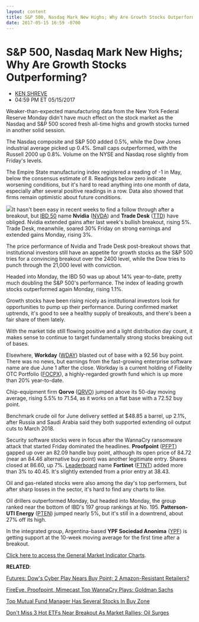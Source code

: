 ```yaml
---
layout: content
title: S&P 500, Nasdaq Mark New Highs; Why Are Growth Stocks Outperforming?
date: 2017-05-15 16:59 -0700
---
```



S&P 500, Nasdaq Mark New Highs; Why Are Growth Stocks Outperforming?
=====================================================================




* [KEN SHREVE](https://www.investors.com/author/shrevek/ "Posts by KEN SHREVE")
* 04:59 PM ET 05/15/2017






 Weaker-than-expected manufacturing data from the New York Federal Reserve Monday didn't have much effect on the stock market as the Nasdaq and S&P 500 scored fresh all-time highs and growth stocks turned in another solid session.


The Nasdaq composite and S&P 500 added 0.5%, while the Dow Jones industrial average picked up 0.4%. Small caps outperformed, with the Russell 2000 up 0.8%. Volume on the NYSE and Nasdaq rose slightly from Friday's levels.


The Empire State manufacturing index registered a reading of -1 in May, below the consensus estimate of 8. Readings below zero indicate worsening conditions, but it's hard to read anything into one month of data, especially after several positive readings in a row. Data also showed that firms remain optimistic about future conditions.


![](https://www.investors.com/wp-content/uploads/2017/05/MP051517-177x300.png)It hasn't been easy in recent weeks to find a follow through after a breakout, but [IBD 50](https://www.investors.com/stock-lists/ibd-50/ibd-50-performance/) name **Nvidia** ([NVDA](https://research.investors.com/quote.aspx?symbol=NVDA)) and **Trade Desk** ([TTD](https://research.investors.com/quote.aspx?symbol=TTD)) have obliged. Nvidia extended gains after last week's bullish breakout, rising 5%. Trade Desk, meanwhile, soared 30% Friday on strong earnings and extended gains Monday, rising 3%.


The price performance of Nvidia and Trade Desk post-breakout shows that institutional investors still have an appetite for growth stocks as the S&P 500 tries for a convincing breakout over the 2400 level, while the Dow tries to punch through the 21,000 level with conviction.


Headed into Monday, the IBD 50 was up about 14% year-to-date, pretty much doubling the S&P 500's performance. The index of leading growth stocks outperformed again Monday, rising 1.1%.


Growth stocks have been rising nicely as institutional investors look for opportunities to pump up their performance. During confirmed market uptrends, it's good to see a healthy supply of breakouts, and there's been a fair share of them lately.


With the market tide still flowing positive and a light distribution day count, it makes sense to continue to target fundamentally strong stocks breaking out of bases.


Elsewhere, **Workday** ([WDAY](https://research.investors.com/quote.aspx?symbol=WDAY)) blasted out of base with a 92.56 buy point. There was no news, but earnings from the fast-growing enterprise software name are due June 1 after the close. Workday is a current holding of Fidelity OTC Portfolio ([FOCPX](https://research.investors.com/quote.aspx?symbol=FOCPX)), a highly-regarded growth fund which is up more than 20% year-to-date.


Chip-equipment firm **Qorvo** ([QRVO](https://research.investors.com/quote.aspx?symbol=QRVO)) jumped above its 50-day moving average, rising 5.5% to 71.54, as it works on a flat base with a 72.52 buy point.


Benchmark crude oil for June delivery settled at $48.85 a barrel, up 2.1%, after Russia and Saudi Arabia said they both supported extending oil output cuts to March 2018.


Security software stocks were in focus after the WannaCry ransomware attack that started Friday dominated the headlines. **Proofpoint** ([PFPT](https://research.investors.com/quote.aspx?symbol=PFPT)) gapped up over an 82.09 handle buy point, although its open price of 84.72 (near an 84.46 alternative buy point) was another legitimate entry. Shares closed at 86.60, up 7%. [Leaderboard](https://www.investors.com/leaderboard) name **Fortinet** ([FTNT](https://research.investors.com/quote.aspx?symbol=FTNT)) added more than 3% to 40.45. It's slightly extended from a prior entry at 38.43.


Oil and gas-related stocks were also among the day's top performers, but after sharp losses in the sector, it's hard to find any charts to like.


Oil drillers outperformed Monday, but headed into Monday, the group ranked near the bottom of IBD's 197 group rankings at No. 195. **Patterson-UTI Energy** ([PTEN](https://research.investors.com/quote.aspx?symbol=PTEN)) jumped nearly 5%, but it's still in a downtrend, about 27% off its high.


In the integrated group, Argentina-based **YPF Sociedad Anonima** ([YPF](https://research.investors.com/quote.aspx?symbol=YPF)) is getting support at the 10-week moving average for the first time after a breakout.


[Click here to access the General Market Indicator Charts](https://www.investors.com/wp-content/uploads/2017/05/IBD1505153225GMI.pdf).


**RELATED**:


[Futures: Dow's Cyber Play Nears Buy Point; 2 Amazon-Resistant Retailers?](https://www.investors.com/market-trend/stock-market-today/stock-futures-steady-dows-cybersecurity-play-near-a-buy-point-before-earnings/)


[FireEye, Proofpoint, Mimecast Top WannaCry Plays: Goldman Sachs](https://www.investors.com/news/technology/fireeye-proofpoint-mimecast-top-wannacry-plays-says-goldman-sachs/) 


[Top Mutual Fund Manager Has Several Stocks In Buy Zone](https://www.investors.com/etfs-and-funds/mutual-funds/mutual-fund-managers-stocks-in-buy-zones-help-top-his-peers/) 


[Don't Miss 3 Hot ETFs Near Breakout As Market Rallies; Oil Surges](https://www.investors.com/etfs-and-funds/etfs/oil-etfs-surge-which-tech-play-is-in-buy-range-as-nasdaq-hit-news-high/)


 




